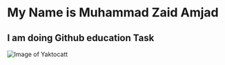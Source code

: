 # My Name is Muhammad Zaid Amjad
## I am doing Github education Task
![Image of Yaktocatt](https://octodex.github.com/images/yaktocat.png)
